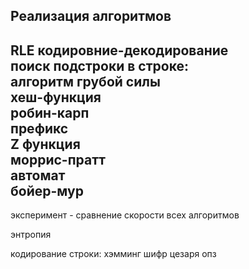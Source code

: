Реализация алгоритмов
--
RLE кодировние-декодирование
<br> 
поиск подстроки в строке:
<br> 
алгоритм грубой силы
<br> 
хеш-функция
<br> 
робин-карп
<br> 
префикс
<br> 
Z функция
<br> 
моррис-пратт
<br> 
автомат
<br> 
бойер-мур
-
эксперимент - сравнение скорости всех алгоритмов

энтропия

кодирование строки:
хэмминг
шифр цезаря
опз 

